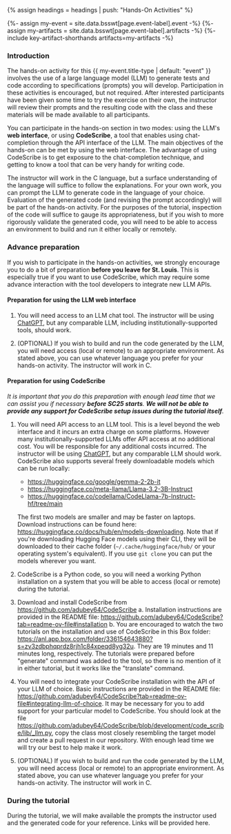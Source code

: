{% assign headings = headings | push: "Hands-On Activities" %}

{%- assign my-event = site.data.bsswt[page.event-label].event -%}
{%- assign my-artifacts = site.data.bsswt[page.event-label].artifacts -%}
{%- include key-artifact-shorthands artifacts=my-artifacts -%}

### Introduction

The hands-on activity for this {{ my-event.title-type | default: "event" }} involves the use of a large language model (LLM) to generate tests and code according to specifications (prompts) you will develop.  Participation in these activities is encouraged, but not required.  After interested participants have been given some time to try the exercise on their own, the instructor will review their prompts and the resulting code with the class and these materials will be made available to all participants.

You can participate in the hands-on section in two modes: using the LLM's **web interface**, or using **CodeScribe**, a tool that enables using chat-completion through the API interface of the LLM. The main objectives of the hands-on can be met by using the web interface. The advantage of using CodeScribe is to get exposure to the chat-completion technique, and getting to know a tool that can be very handy for writing code.

The instructor will work in the C language, but a surface understanding of the language will suffice to follow the explanations. For your own work, you can prompt the LLM to generate code in the language of your choice. Evaluation of the generated code (and revising the prompt accordingly) will be part of the hands-on activity.  For the purposes of the tutorial, inspection of the code will suffice to gauge its appropriateness, but if you wish to more rigorously validate the generated code, you will need to be able to access an environment to build and run it either locally or remotely.

### Advance preparation

If you wish to participate in the hands-on activities, we strongly encourage you to do a bit of preparation **before you leave for St. Louis**.  This is especially true if you want to use CodeScribe, which may require some advance interaction with the tool developers to integrate new LLM APIs.

#### Preparation for using the LLM **web interface**

1. You will need access to an LLM chat tool.  The instructor will be using [ChatGPT](https://chatgpt.com/), but any comparable LLM, including institutionally-supported tools, should work.

2. (OPTIONAL) If you wish to build and run the code generated by the LLM, you will need access (local or remote) to an appropriate environment.  As stated above, you can use whatever language you prefer for your hands-on activity.  The instructor will work in C.

#### Preparation for using **CodeScribe**

*It is important that you do this preparation with enough lead time that we can assist you if necessary **before SC25 starts**.  **We will not be able to provide any support for CodeScribe setup issues during the tutorial itself**.*

1. You will need API access to an LLM tool. This is a level beyond the web interface and it incurs an extra charge on some platforms. However many institutionally-supported LLMs offer API access at no additional cost.  You will be responsible for any additional costs incurred. The instructor will be using [ChatGPT](https://chatgpt.com/), but any comparable LLM should work.  CodeScribe also supports several freely downloadable models which can be run locally:

    - <https://huggingface.co/google/gemma-2-2b-it>
    - <https://huggingface.co/meta-llama/Llama-3.2-3B-Instruct>
    - <https://huggingface.co/codellama/CodeLlama-7b-Instruct-hf/tree/main>

    The first two models are smaller and may be faster on laptops. Download instructions can be found here: <https://huggingface.co/docs/hub/en/models-downloading>.  Note that if you're downloading Hugging Face models using their CLI, they will be downloaded to their cache folder (`~/.cache/huggingface/hub/` or your operating system's equivalent).  If you use `git clone` you can put the models wherever you want.

2. CodeScribe is a Python code, so you will need a working Python installation on a system that you will be able to access (local or remote) during the tutorial.

3. Download and install CodeScribe from <https://github.com/adubey64/CodeScribe>
  a. Installation instructions are provided in the README file: <https://github.com/adubey64/CodeScribe?tab=readme-ov-file#installation>
  b. You are encouraged to watch the two tutorials on the installation and use of CodeScribe in this Box folder: <https://anl.app.box.com/folder/336154643880?s=zv3zdbphqprdz8rjh1c84xpeqd8yg32u>.  They are 19 minutes and 11 minutes long, respectively. The tutorials were prepared before "generate" command was added to the tool, so there is no mention of it in either tutorial, but it works like the "translate" command.

4. You will need to integrate your CodeScribe installation with the API of your LLM of choice.  Basic instructions are provided in the README file: <https://github.com/adubey64/CodeScribe?tab=readme-ov-file#integrating-llm-of-choice>. It may be necessary for you to add support for your particular model to CodeScribe. You should look at the file <https://github.com/adubey64/CodeScribe/blob/development/code_scribe/lib/_llm.py>, copy the class most closely resembling the target model and create a pull request in our repository. With enough lead time we will try our best to help make it work.

5. (OPTIONAL) If you wish to build and run the code generated by the LLM, you will need access (local or remote) to an appropriate environment.  As stated above, you can use whatever language you prefer for your hands-on activity.  The instructor will work in C.

### During the tutorial

During the tutorial, we will make available the prompts the instructor used and the generated code for your reference.  Links will be provided here.
